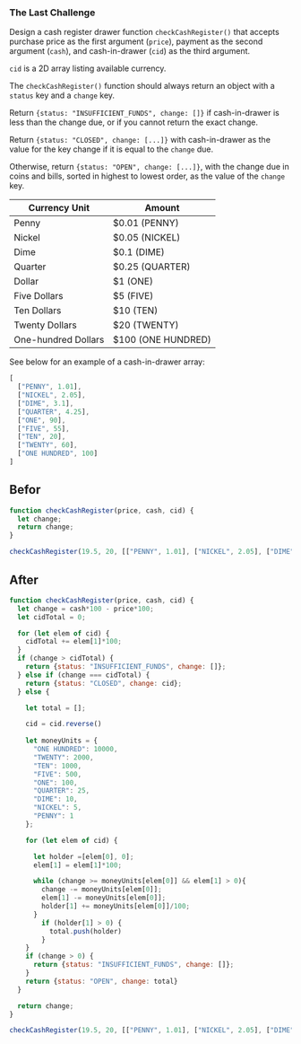 ### The Last Challenge 

Design a cash register drawer function `checkCashRegister()` that accepts purchase price as the first argument (`price`), payment as the second argument (`cash`), and cash-in-drawer (`cid`) as the third argument.

`cid` is a 2D array listing available currency.

The `checkCashRegister()` function should always return an object with a `status` key and a `change` key.

Return `{status: "INSUFFICIENT_FUNDS", change: []}` if cash-in-drawer is less than the change due, or if you cannot return the exact change.

Return `{status: "CLOSED", change: [...]}` with cash-in-drawer as the value for the key change if it is equal to the `change` due.

Otherwise, return `{status: "OPEN", change: [...]}`, with the change due in coins and bills, sorted in highest to lowest order, as the value of the `change` key.

| Currency Unit | Amount |
| --- | --- |
| Penny | $0.01 (PENNY) |
| Nickel | $0.05 (NICKEL) |
| Dime |	$0.1 (DIME) |
| Quarter |	$0.25 (QUARTER) |
| Dollar	| $1 (ONE) |
| Five Dollars	| $5 (FIVE) |
| Ten Dollars	| $10 (TEN) |
| Twenty Dollars |	$20 (TWENTY) |
| One-hundred Dollars	| $100 (ONE HUNDRED) |

See below for an example of a cash-in-drawer array:
```javascript
[
  ["PENNY", 1.01],
  ["NICKEL", 2.05],
  ["DIME", 3.1],
  ["QUARTER", 4.25],
  ["ONE", 90],
  ["FIVE", 55],
  ["TEN", 20],
  ["TWENTY", 60],
  ["ONE HUNDRED", 100]
]
```

## Befor 

```javascript
function checkCashRegister(price, cash, cid) {
  let change;
  return change;
}

checkCashRegister(19.5, 20, [["PENNY", 1.01], ["NICKEL", 2.05], ["DIME", 3.1], ["QUARTER", 4.25], ["ONE", 90], ["FIVE", 55], ["TEN", 20], ["TWENTY", 60], ["ONE HUNDRED", 100]]);
```

## After 

```javascript
function checkCashRegister(price, cash, cid) {
  let change = cash*100 - price*100;
  let cidTotal = 0; 

  for (let elem of cid) {
    cidTotal += elem[1]*100;
  }
  if (change > cidTotal) {
    return {status: "INSUFFICIENT_FUNDS", change: []};
  } else if (change === cidTotal) {
    return {status: "CLOSED", change: cid};
  } else {

    let total = [];

    cid = cid.reverse()
    
    let moneyUnits = {
      "ONE HUNDRED": 10000,
      "TWENTY": 2000,
      "TEN": 1000,
      "FIVE": 500,
      "ONE": 100,
      "QUARTER": 25,
      "DIME": 10,
      "NICKEL": 5,
      "PENNY": 1
    };

    for (let elem of cid) {

      let holder =[elem[0], 0];
      elem[1] = elem[1]*100;

      while (change >= moneyUnits[elem[0]] && elem[1] > 0){
        change -= moneyUnits[elem[0]];
        elem[1] -= moneyUnits[elem[0]];
        holder[1] += moneyUnits[elem[0]]/100;
      }   
        if (holder[1] > 0) {
          total.push(holder)
        } 
    }
    if (change > 0) {
      return {status: "INSUFFICIENT_FUNDS", change: []};
    }
    return {status: "OPEN", change: total}
  }

  return change;
}

checkCashRegister(19.5, 20, [["PENNY", 1.01], ["NICKEL", 2.05], ["DIME", 3.1], ["QUARTER", 4.25], ["ONE", 90], ["FIVE", 55], ["TEN", 20], ["TWENTY", 60], ["ONE HUNDRED", 100]]);
```
